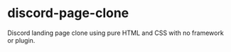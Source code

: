 # discord-page-clone
Discord landing page clone using pure HTML and CSS with no framework or plugin.
